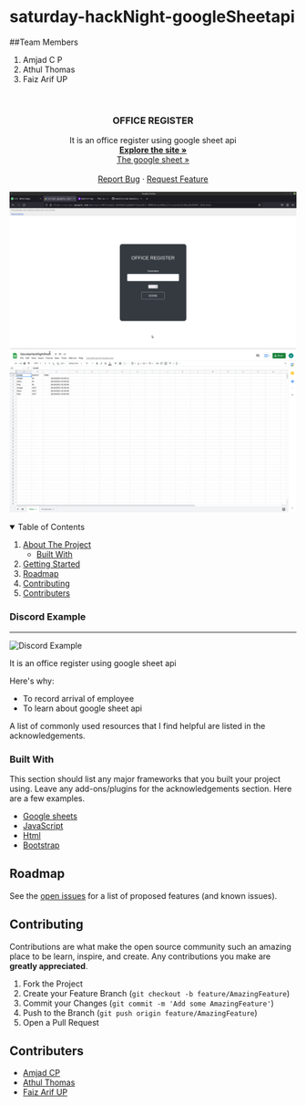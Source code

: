 # saturday-hackNight-googleSheetapi

##Team Members
1. Amjad C P
2. Athul Thomas
3. Faiz Arif UP


<!-- PROJECT LOGO -->
<br />
  
  <h3 align="center">OFFICE REGISTER</h3>
 <p align="center">
It is an office register using google sheet api
    <br />
    <a href="https://script.google.com/macros/s/AKfycbw5u_OC6SWIG7gZBeKY3lg1nDCI-XWMUSVxqlkRDyc2rvLjou3us2cHAcpSUIPBX7_AFA/exec"><strong>Explore the site »</strong></a> <br/>
  <a href="https://docs.google.com/spreadsheets/d/1ngqfIJUA-lK6cizY-CUW4R_NOLCXhhgGb8XtKv-HrY8/edit?usp=sharing">The google sheet »</a>
    <br />
    <br />
    <a href="https://github.com/amjadcp/saturday-hackNight-googleSheetapi/issues">Report Bug</a>
    ·
    <a href="https://github.com/amjadcp/saturday-hackNight-googleSheetapi/issues">Request Feature</a>
  </p>

<img src="1.png"> <br/>
<img src="2.png"> <br/>

<!-- TABLE OF CONTENTS -->
<details open="open">
  <summary>Table of Contents</summary>
  <ol>
    <li>
      <a href="#about-the-project">About The Project</a>
      <ul>
        <li><a href="#built-with">Built With</a></li>
      </ul>
    </li>
    <li>
      <a href="#getting-started">Getting Started</a>
    </li>
    <li><a href="#roadmap">Roadmap</a></li>
    <li><a href="#contributing">Contributing</a></li>
    <li><a href="#contributers">Contributers</a></li>
  </ol>
</details>



<!-- ABOUT THE PROJECT -->


### Discord Example
---
<img src="images/out_2.png" alt="Discord Example">


It is an office register using google sheet api

Here's why:
* To record arrival of employee
* To learn about google sheet api
 

A list of commonly used resources that I find helpful are listed in the acknowledgements.

### Built With

This section should list any major frameworks that you built your project using. Leave any add-ons/plugins for the acknowledgements section. Here are a few examples.
* [Google sheets](https://www.google.com/sheets/about/)
* [JavaScript](https://www.javascript.com/)
* [Html](https://www.w3schools.com/html/)
* [Bootstrap](https://getbootstrap.com/)


<!-- ROADMAP -->
## Roadmap

See the [open issues](https://github.com/amjadcp/saturday-hackNight-googleSheetapi/issues) for a list of proposed features (and known issues).



<!-- CONTRIBUTING -->
## Contributing

Contributions are what make the open source community such an amazing place to be learn, inspire, and create. Any contributions you make are **greatly appreciated**.

1. Fork the Project
2. Create your Feature Branch (`git checkout -b feature/AmazingFeature`)
3. Commit your Changes (`git commit -m 'Add some AmazingFeature'`)
4. Push to the Branch (`git push origin feature/AmazingFeature`)
5. Open a Pull Request


<!-- CONTRIBUTERS -->
## Contributers
* [Amjad CP](https://github.com/amjadcp)
* [Athul Thomas](https://github.com/athulthomasatz)
* [Faiz Arif UP](https://github.com/FaizArifUP)





